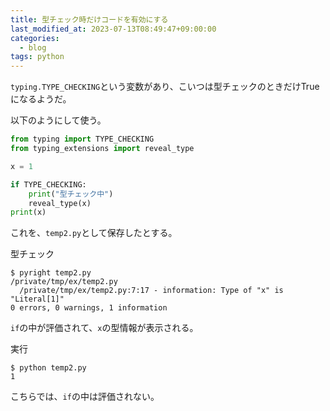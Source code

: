 ```yaml
---
title: 型チェック時だけコードを有効にする
last_modified_at: 2023-07-13T08:49:47+09:00:00
categories:
  - blog
tags: python
---
```


`typing.TYPE_CHECKING`という変数があり、こいつは型チェックのときだけTrueになるようだ。

以下のようにして使う。

```python
from typing import TYPE_CHECKING
from typing_extensions import reveal_type

x = 1

if TYPE_CHECKING:
    print("型チェック中")
    reveal_type(x)
print(x)
```

これを、`temp2.py`として保存したとする。

型チェック

```shell
$ pyright temp2.py
/private/tmp/ex/temp2.py
  /private/tmp/ex/temp2.py:7:17 - information: Type of "x" is "Literal[1]"
0 errors, 0 warnings, 1 information
```

`if`の中が評価されて、`x`の型情報が表示される。

実行

```shell
$ python temp2.py
1
```

こちらでは、`if`の中は評価されない。
